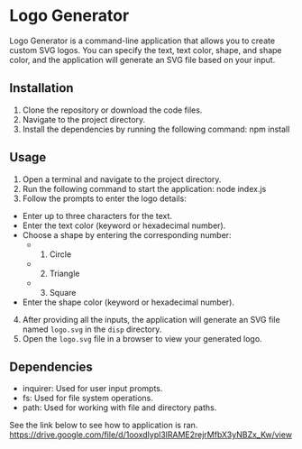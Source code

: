 # Logo Generator

Logo Generator is a command-line application that allows you to create custom SVG logos. You can specify the text, text color, shape, and shape color, and the application will generate an SVG file based on your input.

## Installation

1. Clone the repository or download the code files.
2. Navigate to the project directory.
3. Install the dependencies by running the following command: npm install


## Usage

1. Open a terminal and navigate to the project directory.
2. Run the following command to start the application: node index.js
3. Follow the prompts to enter the logo details:
- Enter up to three characters for the text.
- Enter the text color (keyword or hexadecimal number).
- Choose a shape by entering the corresponding number:
  - 1. Circle
  - 2. Triangle
  - 3. Square
- Enter the shape color (keyword or hexadecimal number).
4. After providing all the inputs, the application will generate an SVG file named `logo.svg` in the `disp` directory.
5. Open the `logo.svg` file in a browser to view your generated logo.

## Dependencies

- inquirer: Used for user input prompts.
- fs: Used for file system operations.
- path: Used for working with file and directory paths.

See the link below to see how to application is ran.
https://drive.google.com/file/d/1ooxdIypl3lRAME2rejrMfbX3yNBZx_Kw/view

